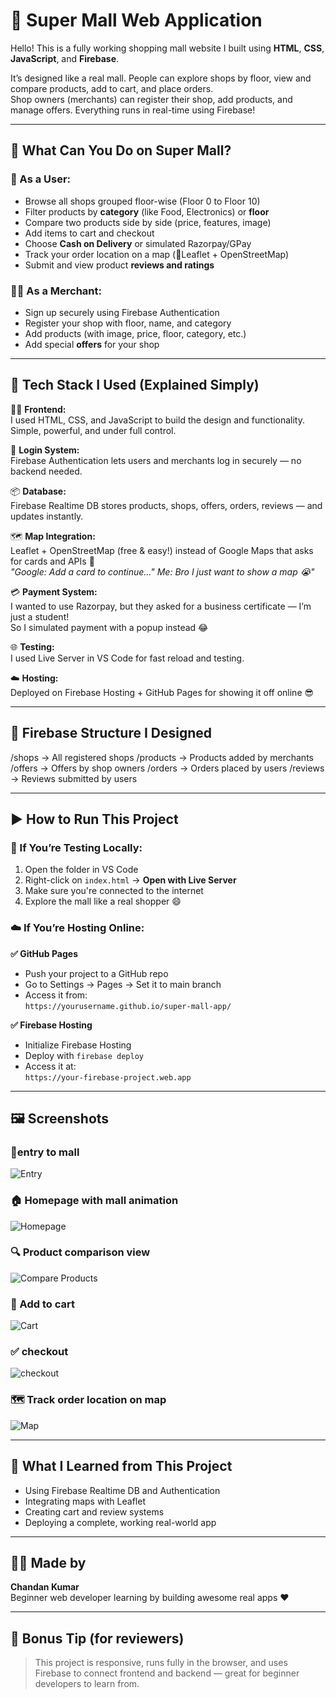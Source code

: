 # 🏬 Super Mall Web Application

Hello! This is a fully working shopping mall website I built using **HTML**, **CSS**, **JavaScript**, and **Firebase**.

It’s designed like a real mall. People can explore shops by floor, view and compare products, add to cart, and place orders.  
Shop owners (merchants) can register their shop, add products, and manage offers. Everything runs in real-time using Firebase!

---

## 🌟 What Can You Do on Super Mall?

### 👤 As a User:

- Browse all shops grouped floor-wise (Floor 0 to Floor 10)  
- Filter products by **category** (like Food, Electronics) or **floor**  
- Compare two products side by side (price, features, image)  
- Add items to cart and checkout  
- Choose **Cash on Delivery** or simulated Razorpay/GPay  
- Track your order location on a map (📍Leaflet + OpenStreetMap)  
- Submit and view product **reviews and ratings**

### 🧑‍💼 As a Merchant:

- Sign up securely using Firebase Authentication  
- Register your shop with floor, name, and category  
- Add products (with image, price, floor, category, etc.)  
- Add special **offers** for your shop

---

## 🧱 Tech Stack I Used (Explained Simply)

🧑‍🎨 **Frontend:**  
I used HTML, CSS, and JavaScript to build the design and functionality. Simple, powerful, and under full control.

🔐 **Login System:**  
Firebase Authentication lets users and merchants log in securely — no backend needed.

📦 **Database:**  
Firebase Realtime DB stores products, shops, offers, orders, reviews — and updates instantly.

🗺️ **Map Integration:**  
Leaflet + OpenStreetMap (free & easy!) instead of Google Maps that asks for cards and APIs 😤  
*"Google: Add a card to continue..." Me: Bro I just want to show a map 😭"*

💳 **Payment System:**  
I wanted to use Razorpay, but they asked for a business certificate — I’m just a student!  
So I simulated payment with a popup instead 😂

🌐 **Testing:**  
I used Live Server in VS Code for fast reload and testing.

☁️ **Hosting:**  
Deployed on Firebase Hosting + GitHub Pages for showing it off online 😎

---

## 🔗 Firebase Structure I Designed

 /shops → All registered shops
 /products → Products added by merchants
 /offers → Offers by shop owners
 /orders → Orders placed by users
 /reviews → Reviews submitted by users

 
---

## ▶️ How to Run This Project

### 🧪 If You’re Testing Locally:

1. Open the folder in VS Code  
2. Right-click on `index.html` → **Open with Live Server**  
3. Make sure you're connected to the internet  
4. Explore the mall like a real shopper 😄  

### ☁️ If You’re Hosting Online:

**✅ GitHub Pages**  
- Push your project to a GitHub repo  
- Go to Settings → Pages → Set it to main branch  
- Access it from:  
  `https://yourusername.github.io/super-mall-app/`  

**✅ Firebase Hosting**  
- Initialize Firebase Hosting  
- Deploy with `firebase deploy`  
- Access it at:  
  `https://your-firebase-project.web.app`

---

## 🖼️ Screenshots

### 🚪entry to mall
![Entry](assets/entry.png)

### 🏠 Homepage with mall animation  
![Homepage](assets/homepage.png)

### 🔍 Product comparison view  
![Compare Products](assets/compare-products.png)

### 🛒 Add to cart   
![Cart ](assets/cart.png)

### ✅ checkout
![checkout](assets/checkout.png)

### 🗺️ Track order location on map  
![Map](assets/checkout-success.png)

---

## 🎯 What I Learned from This Project

- Using Firebase Realtime DB and Authentication  
- Integrating maps with Leaflet  
- Creating cart and review systems  
- Deploying a complete, working real-world app  

---

## 👨‍💻 Made by

**Chandan Kumar**  
Beginner web developer learning by building awesome real apps ❤️

---

## 💬 Bonus Tip (for reviewers)

> This project is responsive, runs fully in the browser, and uses Firebase to connect frontend and backend — great for beginner developers to learn from.
